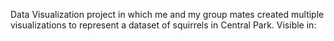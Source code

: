 Data Visualization project in which me and my group mates created multiple visualizations to represent a dataset of squirrels in Central Park. Visible in:
